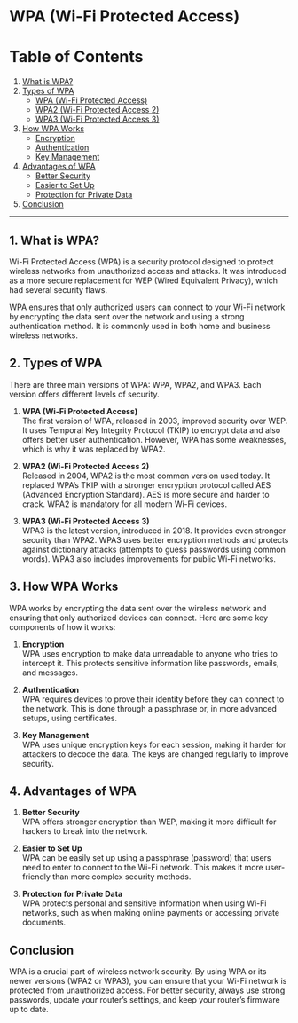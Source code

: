 # WPA (Wi-Fi Protected Access)

# Table of Contents

1. [What is WPA?](#1-what-is-wpa)
2. [Types of WPA](#2-types-of-wpa)
   - [WPA (Wi-Fi Protected Access)](#2-1-wpa-wi-fi-protected-access)
   - [WPA2 (Wi-Fi Protected Access 2)](#2-2-wpa2-wi-fi-protected-access-2)
   - [WPA3 (Wi-Fi Protected Access 3)](#2-3-wpa3-wi-fi-protected-access-3)
3. [How WPA Works](#3-how-wpa-works)
   - [Encryption](#3-1-encryption)
   - [Authentication](#3-2-authentication)
   - [Key Management](#3-3-key-management)
4. [Advantages of WPA](#4-advantages-of-wpa)
   - [Better Security](#4-1-better-security)
   - [Easier to Set Up](#4-2-easier-to-set-up)
   - [Protection for Private Data](#4-3-protection-for-private-data)
5. [Conclusion](#5-conclusion)

---

## 1. **What is WPA?**

Wi-Fi Protected Access (WPA) is a security protocol designed to protect wireless networks from unauthorized access and attacks. It was introduced as a more secure replacement for WEP (Wired Equivalent Privacy), which had several security flaws.

WPA ensures that only authorized users can connect to your Wi-Fi network by encrypting the data sent over the network and using a strong authentication method. It is commonly used in both home and business wireless networks.

## 2. **Types of WPA**

There are three main versions of WPA: WPA, WPA2, and WPA3. Each version offers different levels of security.

1. **WPA (Wi-Fi Protected Access)**  
   The first version of WPA, released in 2003, improved security over WEP. It uses Temporal Key Integrity Protocol (TKIP) to encrypt data and also offers better user authentication. However, WPA has some weaknesses, which is why it was replaced by WPA2.

2. **WPA2 (Wi-Fi Protected Access 2)**  
   Released in 2004, WPA2 is the most common version used today. It replaced WPA’s TKIP with a stronger encryption protocol called AES (Advanced Encryption Standard). AES is more secure and harder to crack. WPA2 is mandatory for all modern Wi-Fi devices.

3. **WPA3 (Wi-Fi Protected Access 3)**  
   WPA3 is the latest version, introduced in 2018. It provides even stronger security than WPA2. WPA3 uses better encryption methods and protects against dictionary attacks (attempts to guess passwords using common words). WPA3 also includes improvements for public Wi-Fi networks.


## 3. **How WPA Works**

WPA works by encrypting the data sent over the wireless network and ensuring that only authorized devices can connect. Here are some key components of how it works:

1. **Encryption**  
   WPA uses encryption to make data unreadable to anyone who tries to intercept it. This protects sensitive information like passwords, emails, and messages.

2. **Authentication**  
   WPA requires devices to prove their identity before they can connect to the network. This is done through a passphrase or, in more advanced setups, using certificates.

3. **Key Management**  
   WPA uses unique encryption keys for each session, making it harder for attackers to decode the data. The keys are changed regularly to improve security.


## 4. **Advantages of WPA**

1. **Better Security**  
   WPA offers stronger encryption than WEP, making it more difficult for hackers to break into the network.

2. **Easier to Set Up**  
   WPA can be easily set up using a passphrase (password) that users need to enter to connect to the Wi-Fi network. This makes it more user-friendly than more complex security methods.

3. **Protection for Private Data**  
   WPA protects personal and sensitive information when using Wi-Fi networks, such as when making online payments or accessing private documents.

   

## **Conclusion**

WPA is a crucial part of wireless network security. By using WPA or its newer versions (WPA2 or WPA3), you can ensure that your Wi-Fi network is protected from unauthorized access. For better security, always use strong passwords, update your router’s settings, and keep your router’s firmware up to date.

